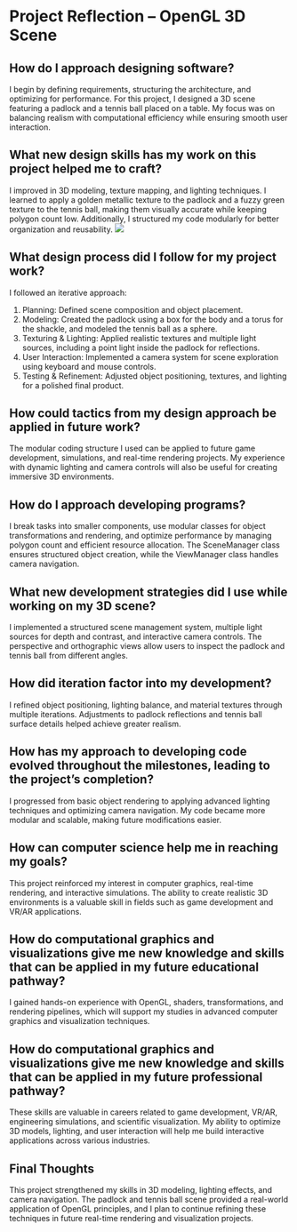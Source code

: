 # Project Reflection – OpenGL 3D Scene  

## How do I approach designing software?  
I begin by defining requirements, structuring the architecture, and optimizing for performance. For this project, I designed a 3D scene featuring a padlock and a tennis ball placed on a table. My focus was on balancing realism with computational efficiency while ensuring smooth user interaction.  

## What new design skills has my work on this project helped me to craft?  
I improved in 3D modeling, texture mapping, and lighting techniques. I learned to apply a golden metallic texture to the padlock and a fuzzy green texture to the tennis ball, making them visually accurate while keeping polygon count low. Additionally, I structured my code modularly for better organization and reusability. 
<img src="https://i.imgur.com/V0wlesT.png"/>

## What design process did I follow for my project work?  
I followed an iterative approach:  
1. Planning: Defined scene composition and object placement.  
2. Modeling: Created the padlock using a box for the body and a torus for the shackle, and modeled the tennis ball as a sphere.  
3. Texturing & Lighting: Applied realistic textures and multiple light sources, including a point light inside the padlock for reflections.  
4. User Interaction: Implemented a camera system for scene exploration using keyboard and mouse controls.  
5. Testing & Refinement: Adjusted object positioning, textures, and lighting for a polished final product.  

## How could tactics from my design approach be applied in future work?  
The modular coding structure I used can be applied to future game development, simulations, and real-time rendering projects. My experience with dynamic lighting and camera controls will also be useful for creating immersive 3D environments.  

## How do I approach developing programs?  
I break tasks into smaller components, use modular classes for object transformations and rendering, and optimize performance by managing polygon count and efficient resource allocation. The SceneManager class ensures structured object creation, while the ViewManager class handles camera navigation.  

## What new development strategies did I use while working on my 3D scene?  
I implemented a structured scene management system, multiple light sources for depth and contrast, and interactive camera controls. The perspective and orthographic views allow users to inspect the padlock and tennis ball from different angles.  

## How did iteration factor into my development?  
I refined object positioning, lighting balance, and material textures through multiple iterations. Adjustments to padlock reflections and tennis ball surface details helped achieve greater realism.  

## How has my approach to developing code evolved throughout the milestones, leading to the project’s completion?  
I progressed from basic object rendering to applying advanced lighting techniques and optimizing camera navigation. My code became more modular and scalable, making future modifications easier.  

## How can computer science help me in reaching my goals?  
This project reinforced my interest in computer graphics, real-time rendering, and interactive simulations. The ability to create realistic 3D environments is a valuable skill in fields such as game development and VR/AR applications.  

## How do computational graphics and visualizations give me new knowledge and skills that can be applied in my future educational pathway?  
I gained hands-on experience with OpenGL, shaders, transformations, and rendering pipelines, which will support my studies in advanced computer graphics and visualization techniques.  

## How do computational graphics and visualizations give me new knowledge and skills that can be applied in my future professional pathway?  
These skills are valuable in careers related to game development, VR/AR, engineering simulations, and scientific visualization. My ability to optimize 3D models, lighting, and user interaction will help me build interactive applications across various industries.  

## Final Thoughts  
This project strengthened my skills in 3D modeling, lighting effects, and camera navigation. The padlock and tennis ball scene provided a real-world application of OpenGL principles, and I plan to continue refining these techniques in future real-time rendering and visualization projects.  
